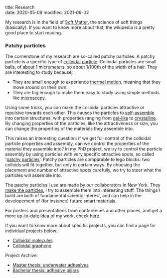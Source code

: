 title: Research   
date: 2020-05-09
modified: 2021-06-02

My research is in the field of [Soft Matter](https://en.wikipedia.org/wiki/Soft_matter),
the science of soft things (basically). If you want to know more about that, the wikipedia 
is a pretty good place to start reading.

### Patchy particles

The cornerstone of my research are so-called patchy particles. A patchy particle is
a specific type of [colloidal particle](https://en.wikipedia.org/wiki/Colloid). Colloidal 
particles are small balls, of about 1 micrometers, so about 1/100th of the width of a 
hair. They are interesting to study because:

+ They are small enough to experience [thermal motion](https://en.wikipedia.org/wiki/Brownian_motion), meaning that they move around on their own.
+ They are big enough to make them easy to study using simple methods like [microscopy](https://en.wikipedia.org/wiki/Confocal_microscopy).
  
Using some tricks, you can make the colloidal particles attractive
or repulsive towards each other. This causes the particles to [self-assemble](https://en.wikipedia.org/wiki/Self-assembly) into
certain structures, with properties ranging from [gel-like](https://en.wikipedia.org/wiki/Gel) to [crystalline](https://en.wikipedia.org/wiki/Colloidal_crystal).
By changing properties of the particles, like the attractiveness or size, you can change the properties
of the materials they assemble into.

This raises an interesting question: if we get full control of the colloidal particle properties
and assembly, can we control the properties of the material they assemble into? In my PhD project,
we try to control the particle assembly by using particles with very specific attractive spots, so called
'[patchy particles](https://en.wikipedia.org/wiki/Patchy_particles)'. Patchy particles are comparable to 
lego blocks: two colloids will fit together, but only in certain ways. By choosing the placement and
number of attractive spots carefully, we try to steer what the particles will assemble into.

The patchy particles I use are made by our collaborators in New York. They
[make the particles](https://www.nature.com/articles/nature23901), I try to assemble them into 
interesting stuff. The things I build are both of fundamental scientic interest, and can help
in the developement of (for instance) future [smart materials](https://en.wikipedia.org/wiki/Smart_material).

For posters and presentations from conferences and other places, and get a more up-to-date idea of my work, check [here]({filename}/pages/projects/posters-and-presentations.md).

If you want to know more about specific projects, you can find a page for individual projects below:

+ [Colloidal molecules]({filename}/pages/projects/colloids-as-molecules.md)
+ [Colloidal graphene]({filename}/pages/projects/colloidal-graphene.md)

Project Archive:

+ [Master thesis: underwater adhesives]({filename}/pages/projects/msc-thesis.md)
+ [Bachelor thesis: adhesive pillars]({filename}/pages/projects/bsc-thesis.md)
